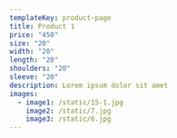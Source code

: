 ```yaml
---
templateKey: product-page
title: Product 1
price: "450"
size: "20"
width: "20"
length: "20"
shoulders: "20"
sleeve: "20"
description: Lorem ipsum dolor sit amet
images:
  - image1: /static/15-1.jpg
    image2: /static/7.jpg
    image3: /static/6.jpg
---
```


